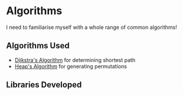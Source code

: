 # Algorithms

I need to familiarise myself with a whole range of common algorithms!

## Algorithms Used

- [Dijkstra's Algorithm](./Dijkstra.md) for determining shortest path
- [Heap's Algorithm](https://gist.github.com/thisiscetin/20874a3c59e9fdfb4e184cac4130944d) for generating permutations

## Libraries Developed
